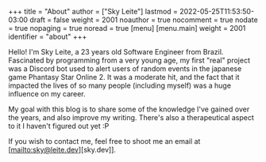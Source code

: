 +++
title = "About"
author = ["Sky Leite"]
lastmod = 2022-05-25T11:53:50-03:00
draft = false
weight = 2001
noauthor = true
nocomment = true
nodate = true
nopaging = true
noread = true
[menu]
  [menu.main]
    weight = 2001
    identifier = "about"
+++

Hello! I'm Sky Leite, a 23 years old Software Engineer from Brazil.
Fascinated by programming from a very young age, my first "real" project was a
Discord bot used to alert users of random events in the japanese game Phantasy
Star Online 2. It was a moderate hit, and the fact that it impacted the lives of
so many people (including myself) was a huge influence on my career.

My goal with this blog is to share some of the knowledge I've gained over the
years, and also improve my writing. There's also a therapeutical aspect to it I
haven't figured out yet :P

If you wish to contact me, feel free to shoot me an email at [<mailto:sky@leite.dev>][sky.dev]].
